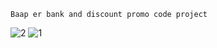 ```div
Baap er bank and discount promo code project
```
![2](https://user-images.githubusercontent.com/78641603/218993860-ae212269-7670-4bca-aa63-2bced1547cdf.png)
![1](https://user-images.githubusercontent.com/78641603/218993895-4e19cb92-64a5-4578-a590-b5d33a3e933c.png)
